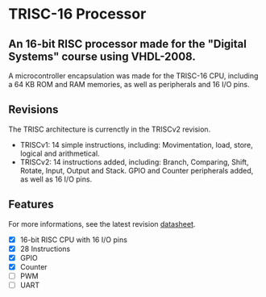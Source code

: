 # TRISC-16 Processor

## An 16-bit RISC processor made for the "Digital Systems" course using VHDL-2008.

A microcontroller encapsulation was made for the TRISC-16 CPU, including a 64 KB ROM and RAM memories, as well as peripherals and 16 I/O pins.

## Revisions

The TRISC architecture is currenctly in the TRISCv2 revision.

- TRISCv1: 14 simple instructions, including: Movimentation, load, store, logical and arithmetical.
- TRISCv2: 14 instructions added, including: Branch, Comparing, Shift, Rotate, Input, Output and Stack. GPIO and Counter peripherals added, as well as 16 I/O pins.

## Features

For more informations, see the latest revision [datasheet](https://github.com/boltragons/TRISC-16/blob/main/docs/trisc_16_datasheet_rev_2.pdf).

- [X] 16-bit RISC CPU with 16 I/O pins
- [X] 28 Instructions
- [X] GPIO
- [X] Counter
- [ ] PWM
- [ ] UART
